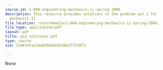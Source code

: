 ```yaml
---
course_id: 1-060-engineering-mechanics-ii-spring-2006
description: This resource provides solutions to the problem set 2 for engineering
  mechanics II.
file_location: /coursemedia/1-060-engineering-mechanics-ii-spring-2006/11463efa234a8595e0e9538af7f3f0f3_ps2_solutions.pdf
file_type: application/pdf
layout: pdf
title: ps2_solutions.pdf
type: course
uid: 11463efa234a8595e0e9538af7f3f0f3

---
```

None